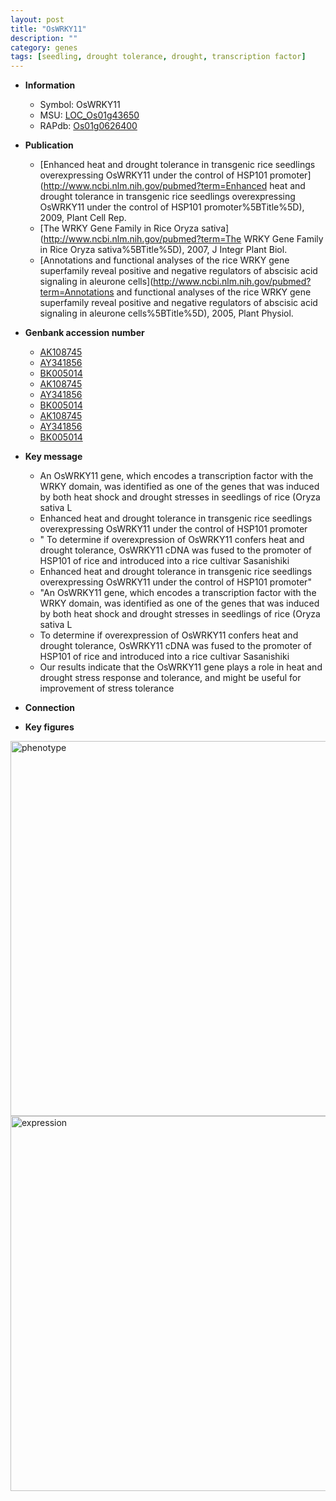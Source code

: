 ```yaml
---
layout: post
title: "OsWRKY11"
description: ""
category: genes
tags: [seedling, drought tolerance, drought, transcription factor]
---
```


* **Information**  
    + Symbol: OsWRKY11  
    + MSU: [LOC_Os01g43650](http://rice.plantbiology.msu.edu/cgi-bin/ORF_infopage.cgi?orf=LOC_Os01g43650)  
    + RAPdb: [Os01g0626400](http://rapdb.dna.affrc.go.jp/viewer/gbrowse_details/irgsp1?name=Os01g0626400)  

* **Publication**  
    + [Enhanced heat and drought tolerance in transgenic rice seedlings overexpressing OsWRKY11 under the control of HSP101 promoter](http://www.ncbi.nlm.nih.gov/pubmed?term=Enhanced heat and drought tolerance in transgenic rice seedlings overexpressing OsWRKY11 under the control of HSP101 promoter%5BTitle%5D), 2009, Plant Cell Rep.
    + [The WRKY Gene Family in Rice Oryza sativa](http://www.ncbi.nlm.nih.gov/pubmed?term=The WRKY Gene Family in Rice Oryza sativa%5BTitle%5D), 2007, J Integr Plant Biol.
    + [Annotations and functional analyses of the rice WRKY gene superfamily reveal positive and negative regulators of abscisic acid signaling in aleurone cells](http://www.ncbi.nlm.nih.gov/pubmed?term=Annotations and functional analyses of the rice WRKY gene superfamily reveal positive and negative regulators of abscisic acid signaling in aleurone cells%5BTitle%5D), 2005, Plant Physiol.

* **Genbank accession number**  
    + [AK108745](http://www.ncbi.nlm.nih.gov/nuccore/AK108745)
    + [AY341856](http://www.ncbi.nlm.nih.gov/nuccore/AY341856)
    + [BK005014](http://www.ncbi.nlm.nih.gov/nuccore/BK005014)
    + [AK108745](http://www.ncbi.nlm.nih.gov/nuccore/AK108745)
    + [AY341856](http://www.ncbi.nlm.nih.gov/nuccore/AY341856)
    + [BK005014](http://www.ncbi.nlm.nih.gov/nuccore/BK005014)
    + [AK108745](http://www.ncbi.nlm.nih.gov/nuccore/AK108745)
    + [AY341856](http://www.ncbi.nlm.nih.gov/nuccore/AY341856)
    + [BK005014](http://www.ncbi.nlm.nih.gov/nuccore/BK005014)

* **Key message**  
    + An OsWRKY11 gene, which encodes a transcription factor with the WRKY domain, was identified as one of the genes that was induced by both heat shock and drought stresses in seedlings of rice (Oryza sativa L
    + Enhanced heat and drought tolerance in transgenic rice seedlings overexpressing OsWRKY11 under the control of HSP101 promoter
    + " To determine if overexpression of OsWRKY11 confers heat and drought tolerance, OsWRKY11 cDNA was fused to the promoter of HSP101 of rice and introduced into a rice cultivar Sasanishiki
    + Enhanced heat and drought tolerance in transgenic rice seedlings overexpressing OsWRKY11 under the control of HSP101 promoter"
    + "An OsWRKY11 gene, which encodes a transcription factor with the WRKY domain, was identified as one of the genes that was induced by both heat shock and drought stresses in seedlings of rice (Oryza sativa L
    + To determine if overexpression of OsWRKY11 confers heat and drought tolerance, OsWRKY11 cDNA was fused to the promoter of HSP101 of rice and introduced into a rice cultivar Sasanishiki
    + Our results indicate that the OsWRKY11 gene plays a role in heat and drought stress response and tolerance, and might be useful for improvement of stress tolerance

* **Connection**  

* **Key figures**  
<img src="http://ricencode.github.io/images/OsWRKY11.pheno.png" alt="phenotype"  style="width: 600px;"/>

<img src="http://ricencode.github.io/images/OsWRKY11.exp.png" alt="expression"  style="width: 600px;"/>


